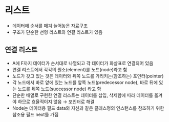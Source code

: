 # 리스트
- 데이터에 순서를 매겨 늘어놓은 자료구조
- 구조가 단순한 선형 리스트와 연결 리스트가 있음

## 연결 리스트
- A에 F까지 데이터가 순서대로 나열되고 각 데이터가 화살표로 연결되어 있음
- 연결 리스트에서 각각의 원소(element)를 노드(node)라고 함
- 노드가 갖고 있는 것은 데이터와 뒤쪽 노드를 가리키는(참조하는) 포인터(pointer)
- 각 노드에서 바로 앞에 있는 노드를 앞쪽 노드(predecessor node), 바로 뒤에 있는 노드를 뒤쪽 노드(successor node) 라고 함
- 단순한 배열로 구현한 연결 리스트는 데이터를 삽입, 삭제함에 따라 데이터를 옮겨야 하므로 효율적이지 않음 → 포인터로 해결
- Node는 데이터용 필드 data와 자신과 같은 클래스형의 인스턴스를 참조하기 위한 참조용 필드 next를 가짐
